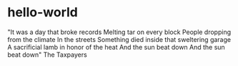 # hello-world
"It was a day that broke records
Melting tar on every block
People dropping from the climate
In the streets
Something died inside that sweltering garage
A sacrificial lamb in honor of the heat
And the sun beat down 
And the sun beat down"
The Taxpayers
